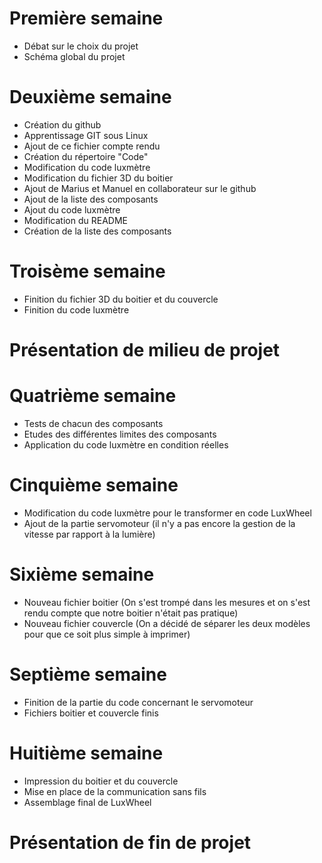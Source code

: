 # Première semaine

- Débat sur le choix du projet
- Schéma global du projet 

# Deuxième semaine

- Création du github
- Apprentissage GIT sous Linux
- Ajout de ce fichier compte rendu
- Création du répertoire "Code"
- Modification du code luxmètre
- Modification du fichier 3D du boitier
- Ajout de Marius et Manuel en collaborateur sur le github
- Ajout de la liste des composants
- Ajout du code luxmètre
- Modification du README
- Création de la liste des composants

# Troisème semaine

- Finition du fichier 3D du boitier et du couvercle
- Finition du code luxmètre

# Présentation de milieu de projet

# Quatrième semaine 

- Tests de chacun des composants
- Etudes des différentes limites des composants
- Application du code luxmètre en condition réelles

# Cinquième semaine

- Modification du code luxmètre pour le transformer en code LuxWheel
- Ajout de la partie servomoteur (il n'y a pas encore la gestion de la vitesse par rapport à la lumière)

# Sixième semaine

- Nouveau fichier boitier (On s'est trompé dans les mesures et on s'est rendu compte que notre boitier n'était pas pratique)
- Nouveau fichier couvercle (On a décidé de séparer les deux modèles pour que ce soit plus simple à imprimer)

# Septième semaine

- Finition de la partie du code concernant le servomoteur
- Fichiers boitier et couvercle finis

# Huitième semaine

- Impression du boitier et du couvercle
- Mise en place de la communication sans fils
- Assemblage final de LuxWheel

# Présentation de fin de projet
